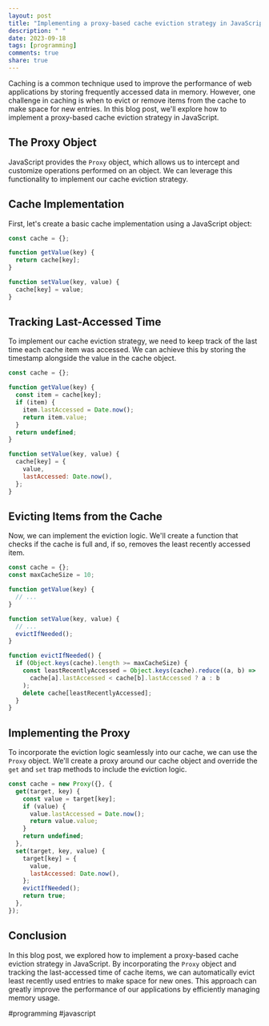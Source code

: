```yaml
---
layout: post
title: "Implementing a proxy-based cache eviction strategy in JavaScript"
description: " "
date: 2023-09-18
tags: [programming]
comments: true
share: true
---
```


Caching is a common technique used to improve the performance of web applications by storing frequently accessed data in memory. However, one challenge in caching is when to evict or remove items from the cache to make space for new entries. In this blog post, we'll explore how to implement a proxy-based cache eviction strategy in JavaScript.

## The Proxy Object

JavaScript provides the `Proxy` object, which allows us to intercept and customize operations performed on an object. We can leverage this functionality to implement our cache eviction strategy.

## Cache Implementation

First, let's create a basic cache implementation using a JavaScript object:

```javascript
const cache = {};

function getValue(key) {
  return cache[key];
}

function setValue(key, value) {
  cache[key] = value;
}
```

## Tracking Last-Accessed Time

To implement our cache eviction strategy, we need to keep track of the last time each cache item was accessed. We can achieve this by storing the timestamp alongside the value in the cache object.

```javascript
const cache = {};

function getValue(key) {
  const item = cache[key];
  if (item) {
    item.lastAccessed = Date.now();
    return item.value;
  }
  return undefined;
}

function setValue(key, value) {
  cache[key] = {
    value,
    lastAccessed: Date.now(),
  };
}
```

## Evicting Items from the Cache

Now, we can implement the eviction logic. We'll create a function that checks if the cache is full and, if so, removes the least recently accessed item.

```javascript
const cache = {};
const maxCacheSize = 10;

function getValue(key) {
  // ...
}

function setValue(key, value) {
  // ...
  evictIfNeeded();
}

function evictIfNeeded() {
  if (Object.keys(cache).length >= maxCacheSize) {
    const leastRecentlyAccessed = Object.keys(cache).reduce((a, b) =>
      cache[a].lastAccessed < cache[b].lastAccessed ? a : b
    );
    delete cache[leastRecentlyAccessed];
  }
}
```

## Implementing the Proxy

To incorporate the eviction logic seamlessly into our cache, we can use the `Proxy` object. We'll create a proxy around our cache object and override the `get` and `set` trap methods to include the eviction logic.

```javascript
const cache = new Proxy({}, {
  get(target, key) {
    const value = target[key];
    if (value) {
      value.lastAccessed = Date.now();
      return value.value;
    }
    return undefined;
  },
  set(target, key, value) {
    target[key] = {
      value,
      lastAccessed: Date.now(),
    };
    evictIfNeeded();
    return true;
  },
});
```

## Conclusion

In this blog post, we explored how to implement a proxy-based cache eviction strategy in JavaScript. By incorporating the `Proxy` object and tracking the last-accessed time of cache items, we can automatically evict least recently used entries to make space for new ones. This approach can greatly improve the performance of our applications by efficiently managing memory usage.

#programming #javascript